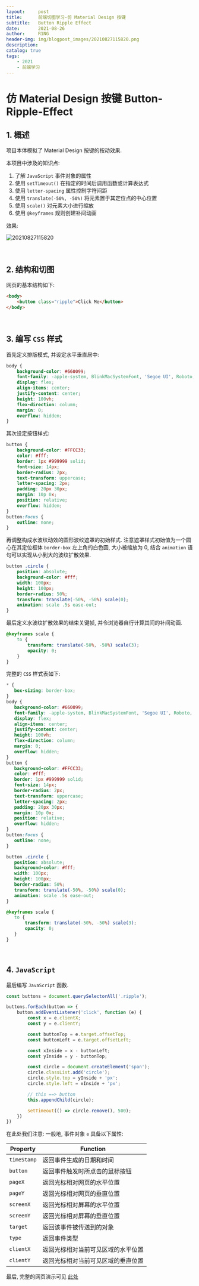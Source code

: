 ```yaml
---
layout:     post
title:      前端切图学习-仿 Material Design 按键
subtitle:   Button Ripple Effect
date:       2021-08-26
author:     R1NG
header-img: img/blogpost_images/20210827115820.png
description: 
catalog: true
tags:
    - 2021
    - 前端学习
---
```


# 仿 Material Design 按键 Button-Ripple-Effect

## 1. 概述

项目本体模拟了 Material Design 按键的按动效果.

本项目中涉及的知识点:
1. 了解 `JavaScript` 事件对象的属性
2. 使用 `setTimeout()` 在指定的时间后调用函数或计算表达式
3. 使用 `letter-spacing` 属性控制字符间距
4. 使用 `translate(-50%, -50%)` 将元素置于其定位点的中心位置
5. 使用 `scale()` 对元素大小进行缩放
6. 使用 `@keyframes` 规则创建补间动画

效果: 

![20210827115820](https://cdn.jsdelivr.net/gh/KirisameMarisaa/KirisameMarisaa.github.io/img/blogpost_images/20210827115820.png)

<br>

## 2. 结构和切图

网页的基本结构如下:

~~~html
<body>
    <button class="ripple">Click Me</button>    
</body>
~~~

<br>

## 3. 编写 `CSS` 样式

首先定义排版模式, 并设定水平垂直居中: 

~~~css
body {
    background-color: #660099;
    font-family: -apple-system, BlinkMacSystemFont, 'Segoe UI', Roboto, Oxygen, Ubuntu, Cantarell, 'Open Sans', 'Helvetica Neue', sans-serif;
    display: flex;
    align-items: center;
    justify-content: center;
    height: 100vh;
    flex-direction: column;
    margin: 0;
    overflow: hidden;
}
~~~

其次设定按钮样式:

~~~css
button {
    background-color: #FFCC33;
    color: #fff;
    border: 1px #999999 solid;
    font-size: 14px;
    border-radius: 2px;
    text-transform: uppercase;
    letter-spacing: 2px;
    padding: 20px 30px;
    margin: 10p 0x;
    position: relative;
    overflow: hidden;
}
button:focus {
    outline: none;
}
~~~

再调整构成水波纹动效的圆形波纹遮罩的初始样式. 注意遮罩样式初始值为一个圆心在其定位框体 `border-box` 左上角的白色圆, 大小被缩放为 $0$, 结合 `animation` 语句可以实现从小到大的波纹扩散效果.

~~~css
button .circle {
    position: absolute;
    background-color: #fff;
    width: 100px;
    height: 100px;
    border-radius: 50%;
    transform: translate(-50%, -50%) scale(0);
    animation: scale .5s ease-out;
}
~~~

最后定义水波纹扩散效果的结束关键帧, 并令浏览器自行计算其间的补间动画.

~~~css
@keyframes scale {
    to {
        transform: translate(-50%, -50%) scale(3);
        opacity: 0;
    }
}
~~~

完整的 `CSS` 样式表如下: 

~~~css
* {
   box-sizing: border-box;
}
body {
   background-color: #660099;
   font-family: -apple-system, BlinkMacSystemFont, 'Segoe UI', Roboto, Oxygen, Ubuntu, Cantarell, 'Open Sans', 'Helvetica Neue', sans-serif;
   display: flex;
   align-items: center;
   justify-content: center;
   height: 100vh;
   flex-direction: column;
   margin: 0;
   overflow: hidden;
}
button {
   background-color: #FFCC33;
   color: #fff;
   border: 1px #999999 solid;
   font-size: 14px;
   border-radius: 2px;
   text-transform: uppercase;
   letter-spacing: 2px;
   padding: 20px 30px;
   margin: 10p 0x;
   position: relative;
   overflow: hidden;
}
button:focus {
   outline: none;
}

button .circle {
   position: absolute;
   background-color: #fff;
   width: 100px;
   height: 100px;
   border-radius: 50%;
   transform: translate(-50%, -50%) scale(0);
   animation: scale .5s ease-out;
}

@keyframes scale {
   to {
       transform: translate(-50%, -50%) scale(3);
       opacity: 0;
   }
}
~~~

<br>

## 4. `JavaScript`

最后编写 `JavaScript` 函数.

~~~javascript
const buttons = document.querySelectorAll('.ripple');

buttons.forEach(button => {
    button.addEventListener('click', function (e) {
        const x = e.clientX;
        const y = e.clientY;

        const buttonTop = e.target.offsetTop;
        const buttonLeft = e.target.offsetLeft;

        const xInside = x - buttonLeft;
        const yInside = y - buttonTop;

        const circle = document.createElement('span');
        circle.classList.add('circle');
        circle.style.top = yInside + 'px';
        circle.style.left = xInside + 'px';

        // this ==> button
        this.appendChild(circle);

        setTimeout(() => circle.remove(), 500);
    })
})
~~~

在此处我们注意:
一般地, 事件对象 `e` 具备以下属性: 

|Property|Function|
|-|-|
|`timeStamp`|返回事件生成的日期和时间|
|`button`|返回事件触发时所点击的鼠标按钮|
|`pageX`|返回光标相对网页的水平位置|
|`pageY`|返回光标相对网页的垂直位置|
|`screenX`|返回光标相对屏幕的水平位置|
|`screenY`|返回光标相对屏幕的垂直位置|
|`target`|返回该事件被传送到的对象|
|`type`|返回事件类型|
|`clientX`|返回光标相对当前可见区域的水平位置|
|`clientY`|返回光标相对当前可见区域的垂直位置|

最后, 完整的网页演示可见 [此处](../../../../../projects/50P50D/button-ripple-effect/index.html)